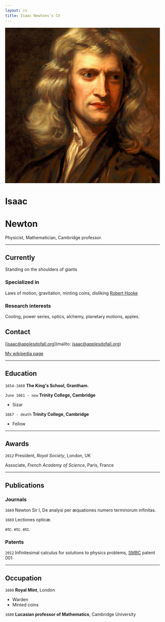 ```yaml
---
layout: cv
title: Isaac Newtons's CV
---
```


![](img/isaacnewton.jpeg)

# Isaac 
# Newton
Physicist, Mathematician, Cambridge professor.

---

<div class="container">
<div class="item" id="profile" markdown="1">

## Currently

Standing on the shoulders of giants

### Specialized in

Laws of motion, gravitation, minting coins, disliking [Robert Hooke](http://en.wikipedia.org/wiki/Robert_Hooke)


### Research interests

Cooling, power series, optics, alchemy, planetary motions, apples.

</div>
<div class="item" id="webaddress" markdown="1">

## Contact

[isaac@applesdofall.org](mailto: isaac@applesdofall.org)

[My wikipedia page](http://en.wikipedia.org/wiki/Isaac_Newton)

</div>
</div>

---

## Education

`1654-1660`
__The King's School, Grantham.__

`June 1661 - now`
__Trinity College, Cambridge__

- Sizar

`1667 - death`
__Trinity College, Cambridge__

- Fellow

---

## Awards

`2012`
President, *Royal Society*, London, UK

Associate, *French Academy of Science*, Paris, France

---

## Publications

<!-- A list is also available [online](http://scholar.google.co.uk/citations?user=LTOTl0YAAAAJ) -->

### Journals

`1669`
Newton Sir I, De analysi per æquationes numero terminorum infinitas. 

`1669`
Lectiones opticæ.

etc. etc. etc.

### Patents

`2012`
Infinitesimal calculus for solutions to physics problems, [SMBC](http://www.techdirt.com/articles/20121011/09312820678/if-patents-had-been-around-time-newton.shtml) patent 001

---

## Occupation

`1600`
__Royal Mint__, London

- Warden
- Minted coins

`1600`
__Lucasian professor of Mathematics__, Cambridge University



<!-- ### Footer

Last updated: May 2013 -->


